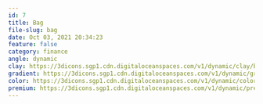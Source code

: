 ```yaml
---
id: 7
title: Bag
file-slug: bag
date: Oct 03, 2021 20:34:23
feature: false
category: finance
angle: dynamic
clay: https://3dicons.sgp1.cdn.digitaloceanspaces.com/v1/dynamic/clay/bag-dynamic-clay.png
gradient: https://3dicons.sgp1.cdn.digitaloceanspaces.com/v1/dynamic/gradient/bag-dynamic-gradient.png
color: https://3dicons.sgp1.cdn.digitaloceanspaces.com/v1/dynamic/color/bag-dynamic-color.png
premium: https://3dicons.sgp1.cdn.digitaloceanspaces.com/v1/dynamic/premium/bag-dynamic-premium.png
---
```

